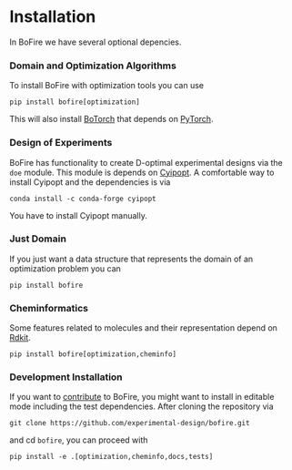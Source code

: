 # Installation

In BoFire we have several optional depencies.

### Domain and Optimization Algorithms

To install BoFire with optimization tools you can use
```
pip install bofire[optimization]
```
This will also install [BoTorch](https://botorch.org/) that depends on [PyTorch](https://pytorch.org/).
### Design of Experiments

BoFire has functionality to create D-optimal experimental designs via the `doe` module. This module is depends on 
[Cyipopt](https://cyipopt.readthedocs.io/en/stable/). A comfortable way to install Cyipopt and the dependencies is via
```
conda install -c conda-forge cyipopt
```
You have to install Cyipopt manually.
### Just Domain

If you just want a data structure that represents the domain of an optimization problem you can
```
pip install bofire
```

### Cheminformatics

Some features related to molecules and their representation depend on [Rdkit](https://www.rdkit.org/).
```
pip install bofire[optimization,cheminfo]
```

### Development Installation
If you want to [contribute](CONTRIBUTING.md) to BoFire, you might want to install in editable mode including the test dependencies.
After cloning the repository via
```
git clone https://github.com/experimental-design/bofire.git
```
and cd `bofire`, you can proceed with
```
pip install -e .[optimization,cheminfo,docs,tests]
```
